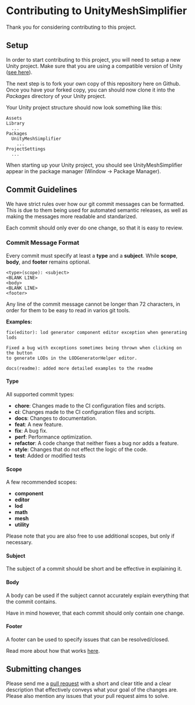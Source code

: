 # Contributing to UnityMeshSimplifier

Thank you for considering contributing to this project.

## Setup

In order to start contributing to this project, you will need to setup a new Unity project.
Make sure that you are using a compatible version of Unity ([see here](https://github.com/Whinarn/UnityMeshSimplifier/blob/master/README.md#compatibility)).

The next step is to fork your own copy of this repository here on Github.
Once you have your forked copy, you can should now clone it into the *Packages* directory of your Unity project.

Your Unity project structure should now look something like this:

```text
Assets
Library
  ...
Packages
  UnityMeshSimplifier
    ...
ProjectSettings
  ...
```

When starting up your Unity project, you should see UnityMeshSimplifier appear in the package manager (Window -> Package Manager).

## Commit Guidelines

We have strict rules over how our git commit messages can be formatted. This is due to them being used for automated semantic releases, as well as making the messages more readable and standarized.

Each commit should only ever do one change, so that it is easy to review.

### Commit Message Format

Every commit must specify at least a **type** and a **subject**. While **scope**, **body**, and **footer** remains optional.

```text
<type>(scope): <subject>
<BLANK LINE>
<body>
<BLANK LINE>
<footer>
```

Any line of the commit message cannot be longer than 72 characters, in order for them to be easy to read in varios git tools.

**Examples:**

```text
fix(editor): lod generator component editor exception when generating lods

Fixed a bug with exceptions sometimes being thrown when clicking on the button
to generate LODs in the LODGeneratorHelper editor.
```

```text
docs(readme): added more detailed examples to the readme
```

#### Type

All supported commit types:

* **chore**: Changes made to the CI configuration files and scripts.
* **ci**: Changes made to the CI configuration files and scripts.
* **docs**: Changes to documentation.
* **feat**: A new feature.
* **fix**: A bug fix.
* **perf**: Performance optimization.
* **refactor**: A code change that neither fixes a bug nor adds a feature.
* **style**: Changes that do not effect the logic of the code.
* **test**: Added or modified tests

#### Scope

A few recommended scopes:

* **component**
* **editor**
* **lod**
* **math**
* **mesh**
* **utility**

Please note that you are also free to use additional scopes, but only if necessary.

#### Subject

The subject of a commit should be short and be effective in explaining it.

#### Body

A body can be used if the subject cannot accurately explain everything that the commit contains.

Have in mind however, that each commit should only contain one change.

#### Footer

A footer can be used to specify issues that can be resolved/closed.

Read more about how that works [here](https://help.github.com/en/github/managing-your-work-on-github/linking-a-pull-request-to-an-issue).

## Submitting changes

Please send me a [pull request](https://github.com/Whinarn/UnityMeshSimplifier/compare) with a short and clear title and a clear description that effectively conveys what your goal of the changes are. Please also mention any issues that your pull request aims to solve.
